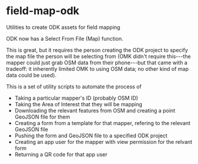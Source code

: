 # field-map-odk
Utilities to create ODK assets for field mapping

ODK now has a Select From File (Map) function.

This is great, but it requires the person creating the ODK project to specify the map file the person will be selecting from (OMK didn't require this---the mapper could just grab OSM data from their phone---but that came with a tradeoff: it inherently limited OMK to using OSM data; no other kind of map data could be used).

This is a set of utility scripts to automate the process of

- Taking a particular mapper's ID (probably OSM ID)
- Taking the Area of Interest that they will be mapping
- Downloading the relevant features from OSM and creating a point GeoJSON file for them
- Creating a form from a template for that mapper, refering to the relevant GeoJSON file
- Pushing the form and GeoJSON file to a specified ODK project
- Creating an app user for the mapper with view permission for the relvant form
- Returning a QR code for that app user


